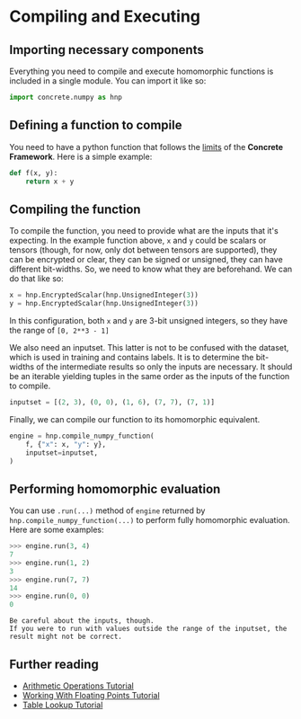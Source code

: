 # Compiling and Executing

## Importing necessary components

Everything you need to compile and execute homomorphic functions is included in a single module. You can import it like so:

```python
import concrete.numpy as hnp
```

## Defining a function to compile

You need to have a python function that follows the [limits](../explanation/FHE_AND_FRAMEWORK_LIMITS.md) of the **Concrete Framework**. Here is a simple example:

```python
def f(x, y):
    return x + y
```

## Compiling the function

To compile the function, you need to provide what are the inputs that it's expecting. In the example function above, `x` and `y` could be scalars or tensors (though, for now, only dot between tensors are supported), they can be encrypted or clear, they can be signed or unsigned, they can have different bit-widths. So, we need to know what they are beforehand. We can do that like so:

```python
x = hnp.EncryptedScalar(hnp.UnsignedInteger(3))
y = hnp.EncryptedScalar(hnp.UnsignedInteger(3))
```

In this configuration, both `x` and `y` are 3-bit unsigned integers, so they have the range of `[0, 2**3 - 1]`

We also need an inputset. This latter is not to be confused with the dataset, which is used in training and contains labels. It is to determine the bit-widths of the intermediate results so only the inputs are necessary. It should be an iterable yielding tuples in the same order as the inputs of the function to compile.

```python
inputset = [(2, 3), (0, 0), (1, 6), (7, 7), (7, 1)]
```

Finally, we can compile our function to its homomorphic equivalent.

```python
engine = hnp.compile_numpy_function(
    f, {"x": x, "y": y},
    inputset=inputset,
)
```

## Performing homomorphic evaluation

You can use `.run(...)` method of `engine` returned by `hnp.compile_numpy_function(...)` to perform fully homomorphic evaluation. Here are some examples:

```python
>>> engine.run(3, 4)
7
>>> engine.run(1, 2)
3
>>> engine.run(7, 7)
14
>>> engine.run(0, 0)
0
```

```{caution}
Be careful about the inputs, though.
If you were to run with values outside the range of the inputset, the result might not be correct.
```

## Further reading

- [Arithmetic Operations Tutorial](../tutorial/ARITHMETIC_OPERATIONS.md)
- [Working With Floating Points Tutorial](../tutorial/WORKING_WITH_FLOATING_POINTS.md)
- [Table Lookup Tutorial](../tutorial/TABLE_LOOKUP.md)
